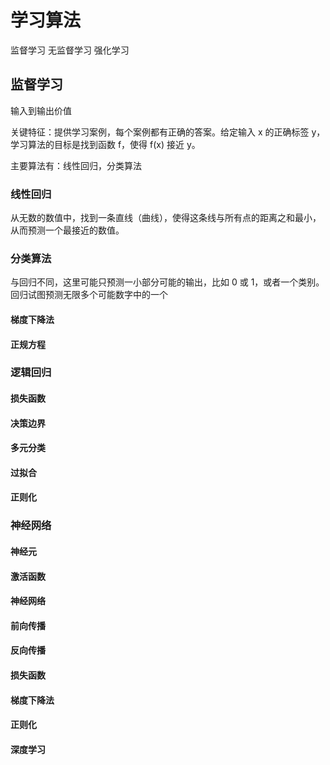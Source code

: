 # 学习算法

监督学习
无监督学习
强化学习

## 监督学习

输入到输出价值

关键特征：提供学习案例，每个案例都有正确的答案。给定输入 x 的正确标签 y，学习算法的目标是找到函数 f，使得 f(x) 接近 y。

主要算法有：线性回归，分类算法

### 线性回归

从无数的数值中，找到一条直线（曲线），使得这条线与所有点的距离之和最小，从而预测一个最接近的数值。

### 分类算法

与回归不同，这里可能只预测一小部分可能的输出，比如 0 或 1，或者一个类别。回归试图预测无限多个可能数字中的一个

#### 梯度下降法

#### 正规方程

### 逻辑回归

#### 损失函数

#### 决策边界

#### 多元分类

#### 过拟合

#### 正则化

### 神经网络

#### 神经元

#### 激活函数

#### 神经网络

#### 前向传播

#### 反向传播

#### 损失函数

#### 梯度下降法

#### 正则化

#### 深度学习
